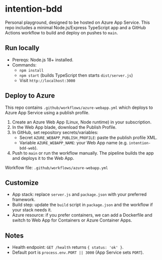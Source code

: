 # intention-bdd

Personal playground, designed to be hosted on Azure App Service. This repo includes a minimal Node.js/Express TypeScript app and a GitHub Actions workflow to build and deploy on pushes to `main`.

## Run locally

- Prereqs: Node.js 18+ installed.
- Commands:
  - `npm install`
  - `npm start` (builds TypeScript then starts `dist/server.js`)
  - Visit `http://localhost:3000`

## Deploy to Azure

This repo contains `.github/workflows/azure-webapp.yml` which deploys to Azure App Service using a publish profile.

1) Create an Azure Web App (Linux, Node runtime) in your subscription.
2) In the Web App blade, download the Publish Profile.
3) In GitHub, set repository secrets/variables:
   - Secret `AZURE_WEBAPP_PUBLISH_PROFILE`: paste the publish profile XML.
   - Variable `AZURE_WEBAPP_NAME`: your Web App name (e.g. `intention-bdd-web`).
4) Push to `main` or run the workflow manually. The pipeline builds the app and deploys it to the Web App.

Workflow file: `.github/workflows/azure-webapp.yml`

## Customize

- App stack: replace `server.js` and `package.json` with your preferred framework.
- Build step: update the `build` script in `package.json` and the workflow if your stack needs it.
- Azure resource: if you prefer containers, we can add a Dockerfile and switch to Web App for Containers or Azure Container Apps.

## Notes

- Health endpoint: `GET /health` returns `{ status: 'ok' }`.
- Default port is `process.env.PORT || 3000` (App Service sets `PORT`).
